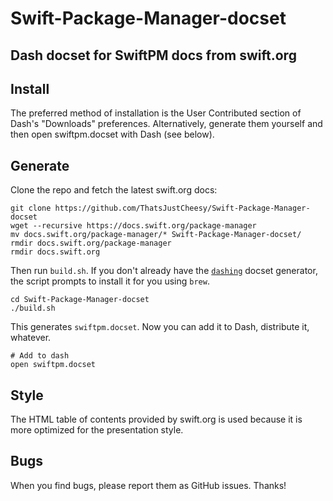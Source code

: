 # Swift-Package-Manager-docset
## Dash docset for SwiftPM docs from swift.org

## Install

The preferred method of installation is the User Contributed section of Dash's "Downloads" preferences. Alternatively, generate them yourself and then open swiftpm.docset with Dash (see below).

## Generate

Clone the repo and fetch the latest swift.org docs:

    git clone https://github.com/ThatsJustCheesy/Swift-Package-Manager-docset
    wget --recursive https://docs.swift.org/package-manager
    mv docs.swift.org/package-manager/* Swift-Package-Manager-docset/
    rmdir docs.swift.org/package-manager
    rmdir docs.swift.org

Then run `build.sh`. If you don't already have the [`dashing`](https://github.com/technosophos/dashing) docset generator, the script prompts to install it for you using `brew`.

    cd Swift-Package-Manager-docset
    ./build.sh

This generates `swiftpm.docset`. Now you can add it to Dash, distribute it, whatever.

    # Add to dash
    open swiftpm.docset

## Style

The HTML table of contents provided by swift.org is used because it is more optimized for the presentation style.

## Bugs

When you find bugs, please report them as GitHub issues. Thanks!
